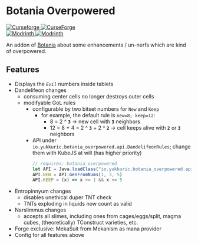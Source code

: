 # Botania Overpowered

[![Curseforge](https://badges.moddingx.org/curseforge/versions/1205282) ![CurseForge](https://badges.moddingx.org/curseforge/downloads/1205282)](https://www.curseforge.com/minecraft/mc-mods/botaniaoverpowered)  
[![Modrinth](https://badges.moddingx.org/modrinth/versions/hpVTpNjB) ![Modrinth](https://badges.moddingx.org/modrinth/downloads/hpVTpNjB)](https://modrinth.com/mod/botaniaoverpowered)

An addon of [Botania](https://github.com/VazkiiMods/Botania) about some enhancements / un-nerfs which are kind of overpowered.

## Features

-   Displays the _`Evil`_ numbers inside tablets
-   Dandelifeon changes
    -   consuming center cells no longer destroys outer cells
    -   modifyable GoL rules
        -   configurable by two bitset numbers for `New` and `Keep`
            -   for example, the default rule is `new=8; keep=12`:
                -   8 = 2 ^ **`3`** -> new cell with **`3`** neighbors
                -   12 = 8 + 4 = 2 ^ **`3`** + 2 ^ **`2`** -> cell keeps alive with **`2`** or **`3`** neighbors
        -   API under `io.yukkuric.botania_overpowered.api.DandelifeonRules`; change them with KubeJS at will (has higher priority)
            ```js
            // requires: botania_overpowered
            let API = Java.loadClass("io.yukkuric.botania_overpowered.api.DandelifeonRules")
            API.NEW = API.GenFromNums(1, 3, 5)
            API.KEEP = (x) => x >= 1 && x <= 5
            ```
-   Entropinnyum changes
    -   disables unethical duper TNT check
    -   TNTs exploding in liquids now count as valid
-   Narslimmus changes
    -   accepts all slimes, including ones from cages/eggs/split, magma cubes, (theoretically) TConstruct varieties, etc.
-   Forge exclusive: MekaSuit from Mekanism as mana provider
-   Config for all features above
